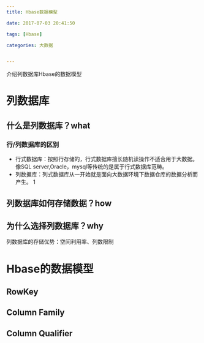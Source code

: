 ```yaml
---
title: Hbase数据模型

date: 2017-07-03 20:41:50

tags: [Hbase]

categories: 大数据


---
```


介绍列数据库Hbase的数据模型

<!-- more --> 

# 列数据库
## 什么是列数据库？what

### 行/列数据库的区别
* 行式数据库：按照行存储的，行式数据库擅长随机读操作不适合用于大数据。像SQL server,Oracle，mysql等传统的是属于行式数据库范畴。
* 列数据库：列式数据库从一开始就是面向大数据环境下数据仓库的数据分析而产生。
1
## 列数据库如何存储数据？how

## 为什么选择列数据库？why
列数据库的存储优势：空间利用率、列数限制

# Hbase的数据模型
## RowKey
## Column Family
## Column Qualifier
